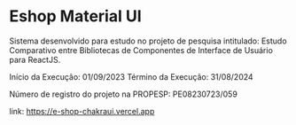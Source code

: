 # Eshop Material UI

Sistema desenvolvido para estudo no projeto de pesquisa intitulado:
Estudo Comparativo entre Bibliotecas de Componentes de Interface de Usuário para ReactJS.

Início da Execução: 01/09/2023 Término da Execução: 31/08/2024

Número de registro do projeto na PROPESP: PE08230723/059

link: https://e-shop-chakraui.vercel.app
